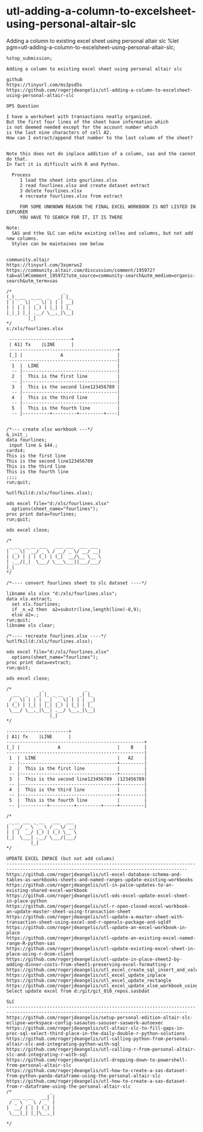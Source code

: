 # utl-adding-a-column-to-excelsheet-using-personal-altair-slc
Adding a column to existing excel sheet using personal altair slc
    %let pgm=utl-adding-a-column-to-excelsheet-using-personal-altair-slc;

    %stop_submission;

    Adding a column to existing excel sheet using personal altair slc

    github
    https://tinyurl.com/ms3psd5s
    https://github.com/rogerjdeangelis/utl-adding-a-column-to-excelsheet-using-personal-altair-slc

    OPS Question

    I have a worksheet with transactions neatly organized.
    But the first four lines of the sheet have information which
    is not deemed needed except for the account number which
    is the last nine characters of cell A2.
    How can I extract/append that number to the last column of the sheet?


    Note this does not do inplace addition of a column, sas and the cannot do that.
    In fact it is difficult with R and Python.

      Process
         1 load the sheet into gourlines.xlsx
         2 read fourlines.xlsx and create dataset extract
         3 delete fourlines.xlsx
         4 recreate fourlines.xlsx from extract

         FOR SOME UNKNOWN REASON THE FINAL EXCEL WORKBOOK IS NOT LISTED IN EXPLORER
         YOU HAVE TO SEARCH FOR IT, IT IS THERE

    Note:
      SAS and tthe SLC can edite existing celles and columns, but not add new columns.
      Styles can be maintaines see below


    community.altair
    https://tinyurl.com/3xumrws2
    https://community.altair.com/discussion/comment/195972?tab=all#Comment_195972?utm_source=community-search&utm_medium=organic-search&utm_term=sas

    /*                   _
    (_)_ __  _ __  _   _| |_
    | | `_ \| `_ \| | | | __|
    | | | | | |_) | |_| | |_
    |_|_| |_| .__/ \__,_|\__|
            |_|
    */
    s:/xls/fourlines.xlsx

     -----------------------+
     | A1| fx    |LINE      |
     ----------------------------------------+
     [_] |              A                    |
     ----------------------------------------|
      1  |  LINE                             |
      -- |-----------------------------------|
      2  |  This is the first line           |
      -- |-----------------------------------|
      3  |  This is the second line123456789 |
      -- |-----------------------------------|
      4  |  This is the third line           |
      -- |-----------------------------------|
      5  |  This is the fourth line          |
      -- |----------+---------+---------+----|


    /*--- create xlsx workbook ---*/
    &_init_;
    data fourlines;
     input line & $44.;
    cards4;
    This is the first line
    This is the second line123456789
    This is the third line
    This is the fourth line
    ;;;;
    run;quit;

    %utlfkil(d:/xls/fourlines.xlsx);

    ods excel file="d:/xls/fourlines.xlsx"
      options(sheet_name="fourlines");
    proc print data=fourlines;
    run;quit;

    ods excel close;

    /*
     _ __  _ __ ___   ___ ___  ___ ___
    | `_ \| `__/ _ \ / __/ _ \/ __/ __|
    | |_) | | | (_) | (_|  __/\__ \__ \
    | .__/|_|  \___/ \___\___||___/___/
    |_|
    */

    /*---- convert fourlines sheet to slc dataset ----*/

    libname xls xlsx "d:/xls/fourlines.xlsx";
    data xls.extract;
      set xls.fourlines;
      if _n_=2 then  a2=substr(line,length(line)-8,9);
      else a2=.;
    run;quit;
    libname xls clear;

    /*---- recreate fourlines.xlsx ----*/
    %utlfkil(d:/xls/fourlines.xlsx);

    ods excel file="d:/xls/fourlines.xlsx"
      options(sheet_name="fourlines");
    proc print data=extract;
    run;quit;

    ods excel close;

    /*           _               _
      ___  _   _| |_ _ __  _   _| |_
     / _ \| | | | __| `_ \| | | | __|
    | (_) | |_| | |_| |_) | |_| | |_
     \___/ \__,_|\__| .__/ \__,_|\__|
                    |_|
    */

    -----------------------+
    | A1| fx    |LINE      |
    ---------------------------------------------------+
    [_] |              A                     |    B    |
    ---------------------------------------------------|
     1  |  LINE                              |   A2    |
     -- |------------------------------------+---------|
     2  |  This is the first line            |         |
     -- |------------------------------------+---------|
     3  |  This is the second line123456789  |123456789|
     -- |------------------------------------+---------|
     4  |  This is the third line            |         |
     -- |------------------------------------+---------|
     5  |  This is the fourth line           |         |
     -- |----------+---------+---------+-----+---------|

    /*
     _ __ ___ _ __   ___  ___
    | `__/ _ \ `_ \ / _ \/ __|
    | | |  __/ |_) | (_) \__ \
    |_|  \___| .__/ \___/|___/
             |_|
    */

    UPDATE EXCEL INPACE (but not add colums)
    -----------------------------------------------------------------------------------------------------------------------------------------
    https://github.com/rogerjdeangelis/utl-excel-database-schema-and-tables-as-workbooks-sheets-and-named-ranges-update-existing-workbooks
    https://github.com/rogerjdeangelis/utl-in-palce-updates-to-an-existing-shared-excel-workbook
    https://github.com/rogerjdeangelis/utl-ods-excel-update-excel-sheet-in-place-python
    https://github.com/rogerjdeangelis/utl-r-open-closed-excel-workbook-an-update-master-sheet-using-transaction-sheet
    https://github.com/rogerjdeangelis/utl-update-a-master-sheet-with-transaction-sheet-using-excel-and-r-openxls-package-and-sqldf
    https://github.com/rogerjdeangelis/utl-update-an-excel-workbook-in-place
    https://github.com/rogerjdeangelis/utl-update-an-existing-excel-named-range-R-python-sas
    https://github.com/rogerjdeangelis/utl-update-existing-excel-sheet-in-place-using-r-dcom-client
    https://github.com/rogerjdeangelis/utl-update-in-place-sheet2-by-adding-dinner-costs-from-sheet1-preserving-excel-formatting-r
    https://github.com/rogerjdeangelis/utl_excel_create_sql_insert_and_value_statements_to_update_databases
    https://github.com/rogerjdeangelis/utl_excel_update_inplace
    https://github.com/rogerjdeangelis/utl_excel_update_rectangle
    https://github.com/rogerjdeangelis/utl_excel_update_xlsm_workbook_using_SAS_dataset
    Select update excel from d:/git/git_010_repos.sasbdat

    SLC
    -----------------------------------------------------------------------------------------------------------------------------------------
    https://github.com/rogerjdeangelis/setup-personal-edition-altair-slc-eclipse-workspace-config-sasautos-sasuser-saswork-autoexec
    https://github.com/rogerjdeangelis/utl-altair-slc-to-fill-gaps-in-proc-sql-select-third-place-in-the-daily-double-r-python-solutions
    https://github.com/rogerjdeangelis/utl-calling-python-from-personal-altair-slc-and-integrating-python-with-sql
    https://github.com/rogerjdeangelis/utl-calling-r-from-personal-altair-slc-and-integrating-r-with-sql
    https://github.com/rogerjdeangelis/utl-dropping-down-to-powershell-from-personal-altair-slc
    https://github.com/rogerjdeangelis/utl-how-to-create-a-sas-dataset-from-python-panda-dataframe-using-the-personal-altair-slc
    https://github.com/rogerjdeangelis/utl-how-to-create-a-sas-dataset-from-r-dataframe-using-the-personal-altair-slc
    /*              _
      ___ _ __   __| |
     / _ \ `_ \ / _` |
    |  __/ | | | (_| |
     \___|_| |_|\__,_|

    */
